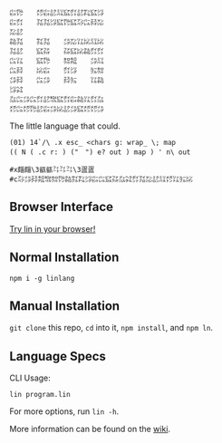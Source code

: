 ```
㌫㌙　　㍌㌫㍈㍊㌮㌽㍈㌠㌮㌡
㌫㌽　　㍃㍃㌡㌮㌙㌮㌂㌭㌇㍇
㍇㍈　　　　　　　　　　　　
㌚㍃　　㌟㍃　　㌄㍇㍑㍖㍊㍖
㍃㍈　　㌮㌲　　㌲㌮㍖㌚㌽㌽
㌭㍑　　㌮㌙　　㌗㌕　　㌄㍊
㌭㌇　　㍖㌫　　㌽㌡　　㍔㌗
㌄㌇　　㌭㌄　　㌇㍔　　㍑㌚
㌡㌶　　　　　　　　　　　　
㌴㌭㌄㌭㌽㍈㌖㌮㌽㌫㌚㍑㌽㌴
㍌㌭㍌㌙㍈㌫㌄㍖㍈㌄㌮㍌㍌㌄
```

The little language that could.

```
(01) 14`/\ .x esc_ <chars g: wrap_ \; map
(( N ( .c r: ) ("　") e? out ) map ) ' n\ out

#x㿳㿳\3㼳㼳㌳㌳㌳\3㿿㿿
#c㌂㌄㌇㌕㌖㌗㌙㌚㌟㌠㌡㌫㌭㌮㌲㌴㌶㌽㍃㍇㍈㍊㍌㍑㍔㍖
```

## Browser Interface

[Try lin in your browser!](https://replit.com/@molarmanful/try-lin)

## Normal Installation

    npm i -g linlang

## Manual Installation

`git clone` this repo, `cd` into it, `npm install`, and `npm ln`.

## Language Specs

CLI Usage:

    lin program.lin

For more options, run `lin -h`.

More information can be found on the [wiki](https://github.com/molarmanful/lin/wiki).